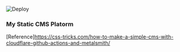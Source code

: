 ![Deploy](https://github.com/Rajdeep-Das/blog/workflows/Deploy/badge.svg?branch=master)

### My Static CMS Platorm
[Reference]https://css-tricks.com/how-to-make-a-simple-cms-with-cloudflare-github-actions-and-metalsmith/